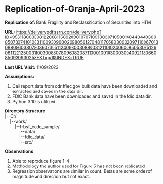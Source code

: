 # Replication-of-Granja-April-2023
**Replication of:**  Bank Fragility and Reclassification of Securities into HTM<br />


**URL:**  https://deliverypdf.ssrn.com/delivery.php?ID=956118003098122006115092090107071091003071050014044044030085073074101083110093096002098056127048117058030002097110067013088086038078036073051124093003088003121101024060085053075126081122125003110030086078096082087110001091030003004092118066085093093025&EXT=pdf&INDEX=TRUE<br />


**Last URL Visit:**  11/09/2023<br />


**Assumptions:**  
  1.  Call report data from cdr.ffiec.gov bulk data have been downloaded and extracted and saved in the data dir.
  2.  FDIC Bank data have been downloaded and saved in the fdic data dir.
  3.  Python 3.10 is utilized.

**Directory Structure**<br />
|--C:/<br />
&nbsp;&nbsp;&nbsp;&nbsp;|--work/<br />
&nbsp;&nbsp;&nbsp;&nbsp;&nbsp;&nbsp;&nbsp;&nbsp;|--frbsf_code_sample/<br />
&nbsp;&nbsp;&nbsp;&nbsp;&nbsp;&nbsp;&nbsp;&nbsp;&nbsp;&nbsp;&nbsp;&nbsp;|--data/<br />
&nbsp;&nbsp;&nbsp;&nbsp;&nbsp;&nbsp;&nbsp;&nbsp;&nbsp;&nbsp;&nbsp;&nbsp;|--fdic_data/<br />
&nbsp;&nbsp;&nbsp;&nbsp;&nbsp;&nbsp;&nbsp;&nbsp;&nbsp;&nbsp;&nbsp;&nbsp;|--src/<br />

**Observations**
1.  Able to reproduce figure 1-4
2.  Methodology the author used for Figure 5 has not been replicated.
3.  Regression observations are similar in count.  Betas are some orde rof magnitude and direction but not exact.

